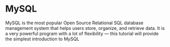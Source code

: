 # MySQL

MySQL is the most popular Open Source Relational SQL database management system that helps users store, organize, and retrieve data. It is a very powerful program with a lot of flexibility — this tutorial will provide the simplest introduction to MySQL
